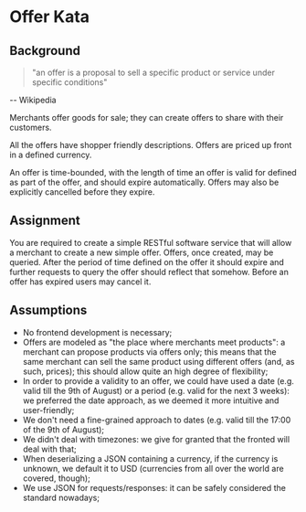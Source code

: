 # Offer Kata
## Background
> "an offer is a proposal to sell a specific product or
  service under specific conditions"
  
  -- Wikipedia
  
Merchants offer goods for sale; they can create offers to share with their customers.

All the offers have shopper friendly descriptions. Offers are priced up front in a defined currency.

An offer is time-bounded, with the length of time an offer is valid for defined as part of the offer, and should expire automatically. 
Offers may also be explicitly cancelled before they expire.

## Assignment
You are required to create a simple RESTful software service that will allow a merchant to create a new simple offer. 
Offers, once created, may be queried. After the period of time defined on the offer it should expire and
further requests to query the offer should reflect that somehow. 
Before an offer has expired users may cancel it.

## Assumptions
- No frontend development is necessary;
- Offers are modeled as "the place where merchants meet products": a merchant can propose products via offers only; this
means that the same merchant can sell the same product using different offers (and, as such, prices); this should allow
quite an high degree of flexibility;   
- In order to provide a validity to an offer, we could have used a date (e.g. valid till the 9th of August) or a period 
(e.g. valid for the next 3 weeks): we preferred the date approach, as we deemed it more intuitive and user-friendly;
- We don't need a fine-grained approach to dates (e.g. valid till the 17:00 of the 9th of August);
- We didn't deal with timezones: we give for granted that the fronted will deal with that; 
- When deserializing a JSON containing a currency, if the currency is unknown, we default it to USD 
(currencies from all over the world are covered, though); 
- We use JSON for requests/responses: it can be safely considered the standard nowadays;